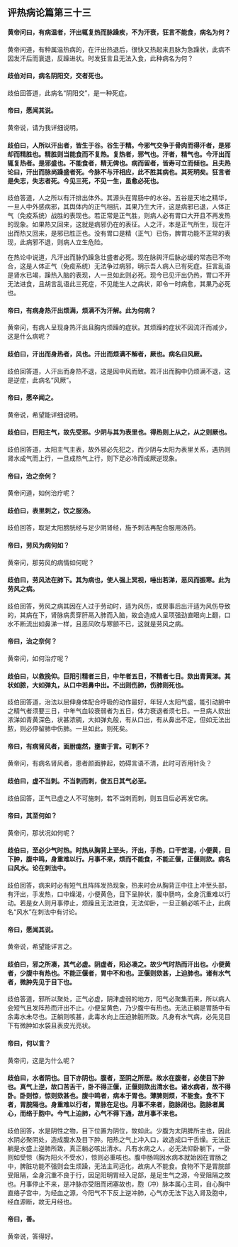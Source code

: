 ## 评热病论篇第三十三

#### 黄帝问曰，有病温者，汗出辄复热而脉躁疾，不为汗衰，狂言不能食，病名为何？

黄帝问道，有种属温热病的，在汗出热退后，很快又热起来且脉为急躁状，此病不因发汗后而衰退，反躁进状。时发狂言且无法入食，此种病名为何？

#### 歧伯对曰，病名阴阳交，交者死也。

歧伯回答道，此病名“阴阳交”，是一种死症。

#### 帝曰，愿闻其说。

黄帝说，请为我详细说明。

#### 歧伯曰，人所以汗出者，皆生于谷。谷生于精。今邪气交争于骨肉而得汗者，是邪却而精胜也。精胜则当能食而不复热。复热者，邪气也。汗者，精气也。今汗出而辄复热者。是邪盛也。不能食者，精无俾也。病而留者，皆寿可立而倾也。且夫热论曰，汗出而脉尚躁盛者死。今脉不与汗相应，此不胜其病也。其死明矣。狂言者是失志，失志者死。今见三死，不见一生，虽愈必死也。

歧伯答道，人之所以有汗排出体外。其源头在胃肠中的水谷。五谷是天地之精华，一旦人中外感病邪，其舆体内的正气相抗，其果乃生大汗，这是病邪已退，人体正气（免疫系统）战胜的表现也。若正常是正气胜，则病人必有胃口大开且不再发热的现象。如果热又回来，这就是病邪仍在的表征。人之汗，本是正气所生，现在汗出而热又回来，是邪已胜正也。没有胃口是精（正气）已伤，脾胃功能不正常的表现，此病邪不退，则病人立生危险。

在热论中说道，凡汗出而脉仍躁急壮盛者必死。现在脉舆汗后脉必缓的常态已不吻合，这是人体正气（免疫系统）无法争过病邪，明示吾人病人已有死症。狂言乱语是肾水已竭，躁热入脑的表现，人一旦如此则必死。现今已见汗出仍热，胃口不开无法进食，且胡言乱语此三死症，不见能生人之病状，即令一时病愈，其果乃必死也。

#### 帝曰，有病身热汗出烦满，烦满不为汗解。此为何病？

黄帝问，有病人呈现身热汗出且胸内烦躁的症状。其烦躁的症状不因流汗而减少，这是什么病呢？

#### 歧伯曰，汗出而身热者，风也。汗出而烦满不解者，厥也。病名曰风厥。

歧伯回答道，人汗出而身热不退，这是因中风而致。若汗出而胸中仍烦满不退，这是逆症，此病名“风厥”。

#### 帝曰，愿卒闻之。

黄帝说，希望能详细说明。

#### 歧伯曰，巨阳主气，故先受邪。少阴与其为表里也。得热则上从之，从之则厥也。

歧伯回答道，太阳主气主表，故外邪必先犯之，而少阴与太阳为表里关系，遇热则肾水成气而上行，一旦成热气上行，则下足必冷而成厥逆现象。

#### 帝曰，治之奈何？

黄帝问道，如何治疗呢？

#### 歧伯曰，表里刺之，饮之服汤。

歧伯回答，取足太阳膀胱经与足少阴肾经，施予刺法再配合服用汤药。

#### 帝曰，劳风为病何如？

黄帝问，那劳风的病情如何呢？

#### 歧伯曰，劳风法在肺下。其为病也，使人强上冥视，唾出若涕，恶风而振寒。此为劳风之病。

歧伯回答，劳风之病其因在人过于劳动时，适为风伤，或房事后出汗适为风伤导致的，其病在下，肾脉病贯穿肝鬲入肺而入脑，故会造成人呈项强劲直眼向上翻，口水不断流出如鼻涕一样，且恶风吹与寒颤不已，这就是劳风之病。

#### 帝曰，治之奈何？

黄帝问，如何治疗呢？

#### 歧伯曰，以救挽仰。巨阳引精者三日，中年者五日，不精者七日。欬出青黄涕。其状如脓，大如弹丸，从口中若鼻中出。不出则伤肺，伤肺则死也。

歧伯回答道，治法以屈伸身体配合呼吸的动作最好，年轻人太阳气盛，能引动腑中之精气者须要三日，中年气血较衰弱者为五日，体力衰退者须七日。一旦病人欬出浓涕如青黄深色，状甚浓稠，大如弹丸般，有从口出，有从鼻出不定，但如无法出脓，则必停留肺中伤肺。一旦如此，则死矣。

#### 帝曰，有病肾风者，面胕痝然，壅害于言。可刺不？

黄帝问，有病名肾风者，患者颜面肿起，妨碍言语不清，此时可否用针灸？

#### 歧伯曰，虚不当刺。不当刺而刺，俊五日其气必至。

歧伯回答，正气已虚之人不可施刺，若不当刺而刺，则五日后必再发它病。

#### 帝曰，其至何如？

黄帝问，那状况如何呢？

#### 歧伯曰，至必少气时热。时热从胸背上至头，汗出，手热，口干苦渴，小便黄，目下肿，腹中鸣，身重难以行。月事不来，烦而不能食，不能正偃，正偃则欬。病名曰风水。论在刺法中。

歧伯回答，病来时必有短气且阵阵发热现象，热来时会从胸背正中往上冲至头部，有汗出，手发热，口中燥渴，小便黄色，目下呈肿状，腹中肠呜，全身沉重难以行动。若是女人则月事停止，烦躁且无法进食，无法仰卧，一旦正躺必咳不止，此病名“风水”在刺法中有讨论。

#### 帝曰，愿闻其说。

黄帝说，希望能详言之。

#### 歧伯曰，邪之所凑，其气必虚。阴虚者，阳必凑之。故少气时热而汗出也。小便黄者，少腹中有热也。不能正偃者，胃中不和也。正偃则欬甚，上迫肺也。诸有水气者，微肿先见于目下也。

歧伯答道，邪所以聚处，正气必虚，阴津虚弱的地方，阳气必聚集而来，所以病人会短气且发阵热而汗出不止。小便呈黄色，乃少腹中有热也。无法正躺是胃肠中有余毒水未尽也。正躺则咳甚，此毒水向上压迫肺脏所致。凡身有水气病，必先见目下有微肿如水袋且表皮光亮状。

#### 帝曰，何以言？

黄帝问，这是为什么呢？

#### 歧伯曰，水者阴也。目下亦阴也。腹者，至阴之所居。故水在腹者，必使目下肿也。真气上逆，故口苦舌干，卧不得正偃，正偃则欬出清水也。诸水病者，故不得卧。卧则惊，惊则欬甚也。腹中鸣者，病本于胃也。薄脾则烦，不能食。食不下者，胃脘隔也。身重难以行者，胃脉在足也。月事不来者，胞脉闭也。胞脉者属心，而络于胞中。今气上迫肺，心气不得下通，故月事不来也。

歧伯回答，水是阴性之物，目下位置为阴位，故如此。少腹为太阴脾所主也，因此水阴必聚阴处，造成腹水及目下肿。阳热之气上冲入口，故造成口干舌燥。无法正躺是水盛上逆肺所致，真正躺必咳出清水。凡有水病之人，必无法仰卧躺下，一卧则如受惊（胸为阳火不受水），惊则必重咳也。腹中肠鸣因水病本就始因在胃肠之中，脾脏功能不强则会生烦躁，无法主司运化，故病人不能食。食物不下是胃脘部受阻隔，全身沉重不良于行，因足阳明胃经入足部，是足生气之源，今受阻隔之故也。月事停止不来，是冲脉亦受阻而闭塞故也，胞（冲）脉本属心主司，自心胸中直络子宫中，为经血之源，今阳气不下反上逆冲肺，心气亦无法下达入肾及胞中，经血源断，故无月经也。

#### 帝曰，善。

黄帝说，答得好。